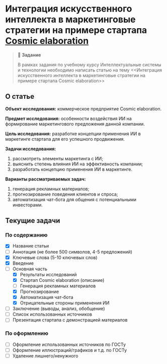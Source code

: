 # Интеграция искусственного интеллекта в маркетинговые стратегии на примере стартапа [Cosmic elaboration](https://cosmicelaboration.ru)

> :pushpin: **Задание**
> 
> В рамках задания по учебному курсу Интеллектуальные системы и технологии
> необходимо написать статью на тему <<Интеграция искусственного интеллекта в
> маркетинговые стратегии на примере стартапа Cosmic elaboration>>

## О статье 

**Объект исследования:** коммерческое предприятие Cosmic elaboration.

**Предмет исследования:** особенности воздействия ИИ на формирование
маркетингового предложения данной компании.

**Цель исследования:** разработке концепции применения ИИ в маркетинге стартапа
для его успешного продвижения.

**Задачи исследования:**
1. рассмотреть элементы маркетинга с ИИ;
2. выяснить степень влияния ИИ на эффективность компании;
3. разработать концепцию применения ИИ в маркетинге.

**Варианты рассматриваемых задач:**
1. генерация рекламных материалов;
2. прогнозирование поведения клиентов и спроса;
3. автоматизация чат-бота для общения с потенциальными инвесторами.


## Текущие задачи 

### По содержанию 
- [x] Название статьи
- [ ] Аннотация (не более 500 символов, 4-5 предложений)
- [x] Ключевые слова (5-10 ключевых слов) 
- [x] Введение
- [ ] Основная часть 
  - [x] Результаты исследований 
  - [x] Стартап Cosmic elaboration (описание)
  - [ ] Генерация рекламных материалов
  - [x] Прогнозирование
  - [x] Автоматизация чат-бота 
  - [x] Отрицательные стороны применения ИИ 
- [ ] Заключение (выводы, анализ, обобщение) 
- [ ] Список использованных источников 
- [ ] Презентация стартапа с демонстрацией материалов

### По оформлению 
- [ ] Оформление использованных источников по ГОСТу
- [ ] Оформление иллюстраций/графиков и т.д. по ГОСТу 
- [ ] Удаление лишнего/ненужного
